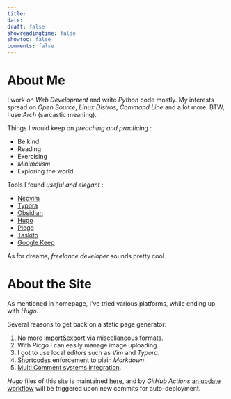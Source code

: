 ```yaml
---
title:
date:
draft: false
showreadingtime: false
showtoc: false
comments: false
---
```


# About Me

I work on *Web Development* and write *Python* code mostly. My interests spread on *Open Source*, *Linux Distros*,
*Command Line* and a lot more. BTW, I use *Arch* (sarcastic meaning).

Things I would keep on *preaching and practicing* :

- Be kind
- Reading
- Exercising
- *Minimalism*
- Exploring the world

Tools I found *useful and elegant* :

- [Neovim](https://neovim.io/)
- [Typora](https://typora.io/)
- [Obsidian](https://obsidian.md/)
- [Hugo](https://gohugo.io/)
- [Picgo](https://picgo.github.io/PicGo-Doc/en/guide/#picgo-is-here)
- [Taskito](https://taskito.io/)
- [Google Keep](https://keep.google.com/)

As for dreams, *freelance developer* sounds pretty cool.

# About the Site

As mentioned in homepage, I've tried various platforms, while ending up with *Hugo*.

Several reasons to get back on a static page generator:

1. No more import&export via miscellaneous formats.
1. With *Picgo* I can easily manage image uploading.
1. I got to use local editors such as *Vim* and *Typora*.
1. [Shortcodes](https://gohugo.io/content-management/shortcodes/) enforcement to plain *Markdown*.
1. [Multi Comment systems integration](https://gohugo.io/content-management/comments/#alternatives).

*Hugo* files of this site is maintained [here](https://github.com/iamgodot/godot-blog), and by *GitHub Actions*
[an update workflow](https://github.com/iamgodot/godot-blog/blob/master/.github/workflows/update.yml)
will be triggered upon new commits for auto-deployment.
